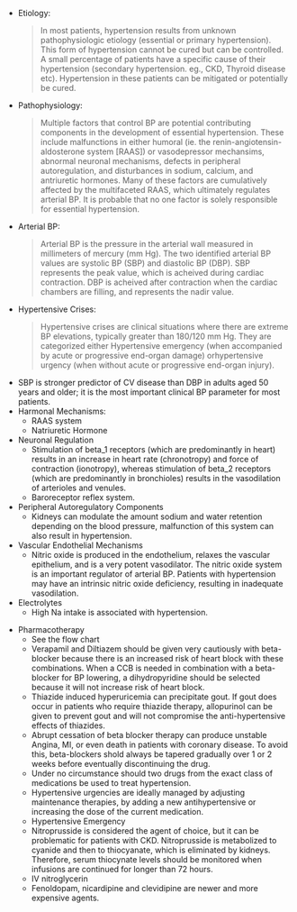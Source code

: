 +  Etiology:
   >In most patients, hypertension results from unknown pathophysiologic etiology (essential or primary hypertension). This form of hypertension cannot be cured but can be controlled. A small percentage of patients have a specific cause of their hypertension (secondary hypertension. eg., CKD, Thyroid disease etc). Hypertension in these patients can be mitigated or potentially be cured.

+  Pathophysiology:
   >Multiple factors that control BP are potential contributing components in the development of essential hypertension. These include malfunctions in either humoral (ie. the renin-angiotensin-aldosterone system [RAAS]) or vasodepressor mechansims, abnormal neuronal mechanisms, defects in peripheral autoregulation, and disturbances in sodium, calcium, and antriuretic hormones. Many of these factors are cumulatively affected by the multifaceted RAAS, which ultimately regulates arterial BP. It is probable that no one factor is solely responsible for essential hypertension.
  -  Arterial BP:
     >Arterial BP is the pressure in the arterial wall measured in millimeters of mercury (mm Hg). The two identified arterial BP values are systolic BP (SBP) and diastolic BP (DBP). SBP represents the peak value, which is acheived during cardiac contraction. DBP is acheived after contraction when the cardiac chambers are filling, and represents the nadir value.
  -  Hypertensive Crises:
     >Hypertensive crises are clinical situations where there are extreme BP elevations, typically greater than 180/120 mm Hg. They are categorized either Hypertensive emergency (when accompanied by acute or progressive end-organ damage) orhypertensive urgency (when without acute or progressive end-organ injury).
  -  SBP is stronger predictor of CV disease than DBP in adults aged 50 years and older; it is the most important clinical BP parameter for most patients. 
  -  Harmonal Mechanisms:
     +  RAAS system
     +  Natriuretic Hormone
  -  Neuronal Regulation
     +  Stimulation of beta_1 receptors (which are predominantly in heart) results in an increase in heart rate (chronotropy) and force of contraction (ionotropy), whereas stimulation of beta_2 receptors (which are predominantly in bronchioles) results in the vasodilation of arterioles and venules.
     +  Baroreceptor reflex system.
  -  Peripheral Autoregulatory Components
     +  Kidneys can modulate the amount sodium and water retention depending on the blood pressure, malfunction of this system can also result in hypertension.
  -  Vascular Endothelial Mechanisms
     +  Nitric oxide is produced in the endothelium, relaxes the vascular epithelium, and is a very potent vasodilator. The nitric oxide system is an important regulator of arterial BP. Patients with hypertension may have an intrinsic nitric oxide deficiency, resulting in inadequate vasodilation.
  -  Electrolytes
     +  High Na intake is associated with hypertension. 

+  Pharmacotherapy
   -  See the flow chart 
   -  Verapamil and Diltiazem should be given very cautiously with beta-blocker because there is an increased risk of heart block with these combinations. When a CCB is needed in combination with a beta-blocker for BP lowering, a dihydropyridine should be selected because it will not increase risk of heart block.
   -  Thiazide induced hyperuricemia can precipitate gout. If gout does occur in patients who require thiazide therapy, allopurinol can be given to prevent gout and will not compromise the anti-hypertensive effects of thiazides.
   -  Abrupt cessation of beta blocker therapy can produce unstable Angina, MI, or even death in patients with coronary disease. To avoid this, beta-blockers shold always be tapered gradually over 1 or 2 weeks before eventually discontinuing the drug.
   -  Under no circumstance should two drugs from the exact class of medications be used to treat hypertension.
   -  Hypertensive urgencies are ideally managed by adjusting maintenance therapies, by adding a new antihypertensive or increasing the dose of the current medication.
   -  Hypertensive Emergency
     *  Nitroprusside is considered the agent of choice, but it can be problematic for patients with CKD. Nitroprusside is metabolized to cyanide and then to thiocyanate, which is eliminated by kidneys. Therefore, serum thiocynate levels should be monitored when infusions are continued for longer than 72 hours.
     *  IV nitroglycerin
     *  Fenoldopam, nicardipine and clevidipine are newer and more expensive agents.

